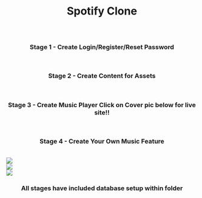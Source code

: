 <h1><b><p align="center">Spotify Clone</p></h1>
  <br />
  <h3><p align="center">Stage 1 - Create Login/Register/Reset Password</p></h3>
  <br />
  <h3><p align="center">Stage 2 - Create Content for Assets</p></h3>
  <br />
  <h3><p align="center">Stage 3 - Create Music Player Click on Cover pic below for live site!!</p></h3>
  <br />
    <h3><p align="center">Stage 4 - Create Your Own Music Feature</p></h3>
  <br />
<a target="_blank" href="http://spotified-clone.sarahshelley.x10host.com/"><img src="https://github.com/sargef/Spotify-Clone-In-Stages-Hypnotic-Music/blob/master/Step1%20-%20Spotify%20Clone%20-%20Register-Signin-PasswordReset/assets/images/spotifyCover.png"></a>

<br />

<img src="https://github.com/sargef/Spotify-Clone-In-Stages-Hypnotic-Music/blob/master/Step%202%20-%20Spotify%20Clone%20-%20Content%20for%20Assets/assets/images/2ndStage.png">

<br />

<img src="https://github.com/sargef/Spotify-Clone-In-Stages-Hypnotic-Music/blob/master/Step%202%20-%20Spotify%20Clone%20-%20Content%20for%20Assets/assets/images/Cover2nd.png">

<br />

<h3><p align="center">All stages have included database setup within folder
</p></h3>
<br />




